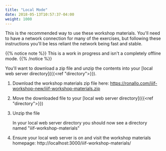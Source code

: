 ```yaml
---
title: "Local Mode"
date: 2018-05-13T10:57:37-04:00
weight: 1000
---
```


This is the recommended way to use these workshop materials. You'll need to have a network connection for many of the exercises, but following these instructions you'll be less reliant the network being fast and stable.

{{% notice note %}}
This is a work in progress and isn't a completely offline mode.
{{% /notice %}}

You'll want to download a zip file and unzip the contents into your [local web server directory]({{<ref "directory">}}).

1. Download the workshop materials zip file here: https://ronallo.com/iiif-workshop-new/iiif-workshop-materials.zip

2. Move the downloaded file to your [local web server directory]({{<ref "directory">}})

3. Unzip the file

    In your local web server directory you should now see a directory named "iiif-workshop-materials"

4. Ensure your local web server is on and visit the workshop materials homepage: http://localhost:3000/iiif-workshop-materials/
